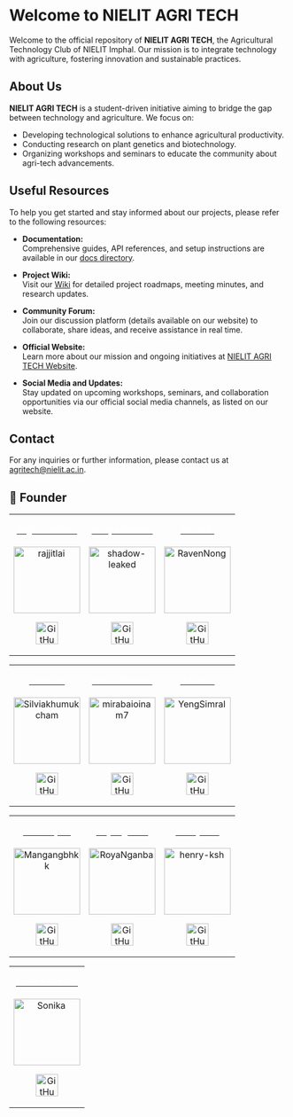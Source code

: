 # Welcome to NIELIT AGRI TECH

Welcome to the official repository of **NIELIT AGRI TECH**, the Agricultural Technology Club of NIELIT Imphal. Our mission is to integrate technology with agriculture, fostering innovation and sustainable practices.

## About Us

**NIELIT AGRI TECH** is a student-driven initiative aiming to bridge the gap between technology and agriculture. We focus on:

- Developing technological solutions to enhance agricultural productivity.
- Conducting research on plant genetics and biotechnology.
- Organizing workshops and seminars to educate the community about agri-tech advancements.

## Useful Resources

To help you get started and stay informed about our projects, please refer to the following resources:

- **Documentation:**  
  Comprehensive guides, API references, and setup instructions are available in our [docs directory](./docs).

- **Project Wiki:**  
  Visit our [Wiki](https://github.com/yourusername/NIELIT-AGRI-TECH/wiki) for detailed project roadmaps, meeting minutes, and research updates.

- **Community Forum:**  
  Join our discussion platform (details available on our website) to collaborate, share ideas, and receive assistance in real time.

- **Official Website:**  
  Learn more about our mission and ongoing initiatives at [NIELIT AGRI TECH Website](https://nielit.ac.in/agri-tech).

- **Social Media and Updates:**  
  Stay updated on upcoming workshops, seminars, and collaboration opportunities via our official social media channels, as listed on our website.

## Contact

For any inquiries or further information, please contact us at [agritech@nielit.ac.in](mailto:agritech@nielit.ac.in).


## 📌 Founder

<table>
<td>
    <a href = "https://github.com/rajjitlai" >
        <p align="center">
            <span style="color: white">Rajjit Laishram</span>
            <br><br>
                <img src ="https://avatars.githubusercontent.com/u/93727816?v=4"  height="120" alt="rajjitlai" >
        </p>
        <p align="center">
                <img src="https://img.icons8.com/?size=100&id=62856&format=png&color=38ff42" alt="GitHub" height="40" />
        </p>
    </a>
</td>

<td>
    <a href = "https://github.com/shadow-leaked">
        <p align="center">
            <span style="color: white">Aditya Sharma</span>
            <br><br>
                <img src ="https://avatars.githubusercontent.com/u/127888199?v=4"  height="120" alt="shadow-leaked" >
        </p>
        <p align="center">
                <img src="https://img.icons8.com/?size=100&id=62856&format=png&color=38ff42" alt="GitHub" height="40" />
        </p>
    </a>
</td>

<td>
    <a href = "https://github.com/RavenNong">
        <p align="center">
            <span style="color: white">Rikish N</span>
            <br><br>
                <img src ="https://avatars.githubusercontent.com/u/199371736?v=4"  height="120" alt="RavenNong" >
        </p>
        <p align="center">
                <img src="https://img.icons8.com/?size=100&id=62856&format=png&color=38ff42" alt="GitHub" height="40" />
        </p>
    </a>
</td>
</table>

<table>
<td>
    <a href = "https://github.com/Silviakhumukcham" >
        <p align="center">
            <span style="color: white">Silvia Kh</span>
            <br><br>
                <img src ="https://avatars.githubusercontent.com/u/176651639?v=4"  height="120" alt="Silviakhumukcham" >
        </p>
        <p align="center">
                <img src="https://img.icons8.com/?size=100&id=62856&format=png&color=38ff42" alt="GitHub" height="40" />
        </p>
    </a>
</td>

<td>
    <a href = "https://github.com/mirabaioinam7">
        <p align="center">
            <span style="color: white">Oinam Mirabai</span>
            <br><br>
                <img src ="https://avatars.githubusercontent.com/u/162959274?v=4"  height="120" alt="mirabaioinam7" >
        </p>
        <p align="center">
                <img src="https://img.icons8.com/?size=100&id=62856&format=png&color=38ff42" alt="GitHub" height="40" />
        </p>
    </a>
</td>

<td>
    <a href = "https://github.com/YengSimral">
        <p align="center">
            <span style="color: white">Y Simral</span>
            <br><br>
                <img src ="https://avatars.githubusercontent.com/u/169507759?v=4"  height="120" alt="YengSimral" >
        </p>
        <p align="center">
                <img src="https://img.icons8.com/?size=100&id=62856&format=png&color=38ff42" alt="GitHub" height="40" />
        </p>
    </a>
</td>
</table>

<table>
<td>
    <a href = "https://github.com/Mangangbhkk" >
        <p align="center">
            <span style="color: white">Bhaktraj Th</span>
            <br><br>
                <img src ="https://avatars.githubusercontent.com/u/170072641?v=4"  height="120" alt="Mangangbhkk" >
        </p>
        <p align="center">
                <img src="https://img.icons8.com/?size=100&id=62856&format=png&color=38ff42" alt="GitHub" height="40" />
        </p>
    </a>
</td>

<td>
    <a href = "https://github.com/RoyaNganba">
        <p align="center">
            <span style="color: white">Royanganba</span>
            <br><br>
                <img src ="https://avatars.githubusercontent.com/u/153892187?v=4"  height="120" alt="RoyaNganba" >
        </p>
        <p align="center">
                <img src="https://img.icons8.com/?size=100&id=62856&format=png&color=38ff42" alt="GitHub" height="40" />
        </p>
    </a>
</td>

<td>
    <a href = "https://github.com/henry-ksh">
        <p align="center">
            <span style="color: white">Henry Ksh</span>
            <br><br>
                <img src ="https://avatars.githubusercontent.com/u/176650722?v=4"  height="120" alt="henry-ksh" >
        </p>
        <p align="center">
                <img src="https://img.icons8.com/?size=100&id=62856&format=png&color=38ff42" alt="GitHub" height="40" />
        </p>
    </a>
</td>
</table>

<table>
<td>
    <a href = "https://github.com/sonikasoibam" >
        <p align="center">
            <span style="color: white">Sonika Soibam</span>
            <br><br>
                <img src ="https://avatars.githubusercontent.com/u/178544520?v=4"  height="120" alt="Sonika" >
        </p>
        <p align="center">
                <img src="https://img.icons8.com/?size=100&id=62856&format=png&color=38ff42" alt="GitHub" height="40" />
        </p>
    </a>
</td>


</table>